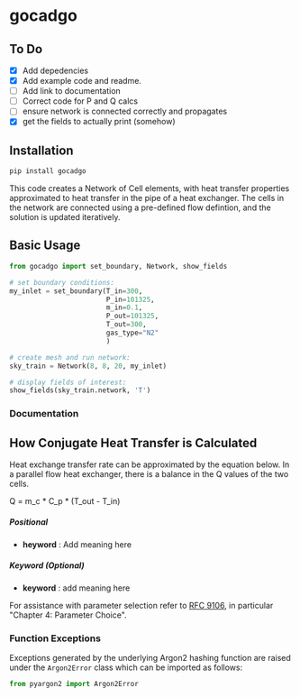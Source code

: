 # gocadgo

## To Do

- [x] Add depedencies <br>
- [x] Add example code and readme. <br>
- [ ] Add link to documentation <br>
- [ ] Correct code for P and Q calcs <br>
- [ ] ensure network is connected correctly and propagates <br>
- [x] get the fields to actually print (somehow) <br>

## Installation

```bash
pip install gocadgo
```

This code creates a Network of Cell elements, with heat transfer properties approximated to heat transfer in the pipe of
a heat exchanger. The cells in the network are connected using a pre-defined flow defintion, and the solution is updated
iteratively.

## Basic Usage

```python
from gocadgo import set_boundary, Network, show_fields

# set boundary conditions: 
my_inlet = set_boundary(T_in=300,
                        P_in=101325,
                        m_in=0.1,
                        P_out=101325,
                        T_out=300,
                        gas_type="N2"
                        )

# create mesh and run network: 
sky_train = Network(8, 8, 20, my_inlet)

# display fields of interest: 
show_fields(sky_train.network, 'T')
```

### Documentation

## How Conjugate Heat Transfer is Calculated

Heat exchange transfer rate can be approximated by the equation below. In a parallel flow heat exchanger, there is a
balance in the Q values of the two cells.

Q = m_c * C_p * (T_out - T_in)

##### Positional

- **heyword** : Add meaning here

##### Keyword (Optional)

- **keyword** : add meaning here

For assistance with parameter selection refer to [RFC 9106](https://www.rfc-editor.org/rfc/rfc9106.html), in
particular "Chapter 4: Parameter Choice".

### Function Exceptions

Exceptions generated by the underlying Argon2 hashing function are raised under the `Argon2Error` class which can be
imported as follows:

```python
from pyargon2 import Argon2Error
```
